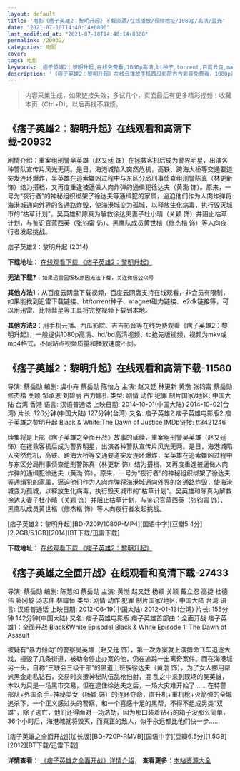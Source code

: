 ```yaml
---
layout: default
title: '电影《痞子英雄2：黎明升起》下载资源/在线播放/视频地址/1080p/高清/蓝光'
date: "2021-07-10T14:40:14+0800"
last_modified_at: "2021-07-10T14:40:14+0800"
permalink: /20932/
categories: 电影
cover:
tags: 电影
keywords: '痞子英雄2：黎明升起,在线免费看,1080p高清,bt种子,torrent,百度云盘,magnet,磁力链,迅雷下载资源'
description: '《痞子英雄2：黎明升起》在线云播放手机西瓜影院吉吉影音免费看，1080p高清bd/hd未删减完整版和tc抢先枪版，mkv/mp4格式，附带bt/torrent种子、magnet/磁力链、百度云盘、网盘资源迅雷下载链接'
---
```


>内容采集生成，如果链接失效，多试几个，页面最后有更多精彩视频！收藏本页（Ctrl+D)，以后再找不麻烦。


## 《痞子英雄2：黎明升起》在线观看和高清下载-20932

剧情介绍：重案组刑警吴英雄（赵又廷 饰）在拯救客机后成为警界明星，出演各种警队宣传片风光无两。是日，海港城陷入突然危机，高铁、跨海大桥等交通要道突发连环爆炸，吴英雄在追索嫌凶过程中与东区分局刑事侦查组刑警陈真（林更新 饰）结为搭档，又再度重逢被逼做人肉炸弹的通缉犯徐达夫（黄渤 饰）。原来，一号为“夜行者”的神秘组织绑架了徐达夫等通缉犯的家属，逼迫他们作为人肉炸弹将海港城通向外界的各通路炸毁，使海港城变为孤城，以释放生化病毒，执行毁灭城市的“枯草计划”。吴英雄和陈真为解救徐达夫妻子杜小晴（关颖 饰）并阻止枯草计划，与鉴识官蓝西英（张钧甯 饰）、黑鹰队成员黄世楷（修杰楷 饰）等人向夜行者发起挑战。


痞子英雄2：黎明升起 (2014)

**下载地址**： [在线观看下载 《痞子英雄2：黎明升起》](https://www.btbtdy.me/btdy/dy1562.html) 


**无法下载?**：`如果迅雷因版权原因无法下载，关注微信公众号 `

**其他方法1**：从百度云网盘下载视频，百度云网盘支持在线观看，非会员有限制，如果能找到迅雷下载链接、bt/torrent种子、magnet磁力链接、e2dk链接等，可以用迅雷、比特彗星等工具将完整视频下载到本地。

**其他方法2**：用手机云播、西瓜影院、吉吉影音等在线免费观看《痞子英雄2：黎明升起》，一般提供1080p高清、hd/bd高清视频、tc抢先版视频，视频为mkv或mp4格式，不同站点视频质量和播放速度不同。


## 《痞子英雄2：黎明升起》在线观看和高清下载-11580

导演: 蔡岳勋 编剧: 虞小卉 蔡岳勋 陈怡方 主演: 赵又廷 林更新 黄渤 张钧甯 蔡岳勋 修杰楷 关颖 邹承恩 刘碧丽 古力娜扎 类型: 剧情 动作 犯罪 制片国家/地区: 中国大陆 台湾 香港 语言: 汉语普通话 上映日期: 2014-10-01(中国大陆) 2014-10-02(台湾) 片长: 126分钟(中国大陆) 127分钟(台湾) 又名: 痞子英雄2 痞子英雄电影版2 痞子英雄之黎明升起 Black & White:The Dawn of Justice IMDb链接: tt3421246

续集将是上部《痞子英雄之全面开战》故事的延续，重案组刑警吴英雄（赵又廷 饰）在拯救客机后成为警界明星，出演各种警队宣传片风光无两。是日，海港城陷入突然危机，高铁、跨海大桥等交通要道突发连环爆炸，吴英雄在追索嫌凶过程中与东区分局刑事侦查组刑警陈真（林更新 饰）结为搭档，又再度重逢被逼做人肉炸弹的通缉犯徐达夫（黄渤 饰）。原来，一号为“夜行者”的神秘组织绑架了徐达夫等通缉犯的家属，逼迫他们作为人肉炸弹将海港城通向外界的各通路炸毁，使海港城变为孤城，以释放生化病毒，执行毁灭城市的“枯草计划”。吴英雄和陈真为解救徐达夫妻子杜小晴（关颖 饰）并阻止枯草计划，与鉴识官蓝西英（张钧甯 饰）、黑鹰队成员黄世楷（修杰楷 饰）等人向夜行者发起挑战。


[痞子英雄2：黎明升起][BD-720P/1080P-MP4][国语中字][豆瓣5.4分][2.2GB/5.1GB][2014][BT下载/迅雷下载]

**下载地址**： [在线观看下载 《痞子英雄2：黎明升起》](https://www.btdx8.com/torrent/black_white_episode_2_2014.html) 


## 《痞子英雄之全面开战》在线观看和高清下载-27433

导演: 蔡岳勋 编剧: 陈慧如 蔡岳勋 主演: 黄渤 赵又廷 杨颖 关颖 戴立忍 高捷 杜德伟 藤冈靛 汤志伟 林暐恒 类型: 剧情 动作 犯罪 制片国家/地区: 中国大陆 台湾 语言: 汉语普通话 上映日期: 2012-06-19(中国大陆) 2012-01-13(台湾) 片长: 155分钟 142分钟(中国大陆) 又名: 痞子英雄电影版 痞子英雄首部曲：全面开战 痞子英雄1：全面开战 Black&White EpisodeⅠ Black & White Episode 1: The Dawn of Assault

被疑有“暴力倾向”的警察吴英雄（赵又廷 饰），第一次办案就上演搏命飞车追逐大戏，撞毁了几条街道，被勒令停止办案的他，仍在追踪一出离奇案件。而在海港城另一头，自称“三联会三级干部”的黑道上班族徐达夫（黄渤 饰），为了女人挪用帮派黑金走私钻石，交易时突遭神秘队伍乱枪扫射，混 乱之中来到现场的吴英雄，本以为只是一场黑市交易，但在逮住徐达夫之后，一场大灾难开始了…… 在特警部队+外国杀手+神秘美女（杨颖 饰）的连环夺命，直升机+重机枪+火箭弹的全城追杀下，一个正义感过头的警察，和一个喜感十足的黑帮，不得不组成另类“双雄”，除了逃亡，他们还得面对一场浩劫，因为那口装着钻石的箱子没那么简单，36个小时后，海港城就将毁灭，而真正的敌人，似乎永远都比他们快一步……


[痞子英雄之全面开战][加长版][BD-720P-RMVB][国语中字][豆瓣6.5分][1.5GB][2012][BT下载/迅雷下载]

**详情查看**： [《痞子英雄之全面开战》详情介绍](/movie/27433/)， **查看更多**：[本站资源大全](/movie/t/all/)

